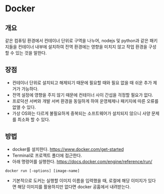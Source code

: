 # Docker
## 개요
같은 컴퓨팅 환경에서 컨테이너 단위로 구역을 나누어, nodejs 및 python과 같은 패키지들을 컨테이너 내부에 설치하여 전역 환경에는 영향을 미치지 않고 작업 환경을 구성할 수 있는 것을 말한다.
## 장점
- 컨테이너 단위로 설치되고 해제되기 때문에 필요할 때와 필요 없을 때 쉬운 추가 제거가 가능하다.
- 전역 설정에 영향을 주지 않기 때문에 컨테이너 사이 간섭을 걱정할 필요가 없다.
- 프로덕션 서버와 개발 서버 환경을 동일하게 하여 운영체제나 패키지에 따른 오류를 없앨 수 있다.
- 가상 OS와는 다르게 불필요하게 중복되는 소프트웨어가 설치되지 않으니 사양 문제를 최소화 할 수 있다.
## 방법
- docker를 설치한다. https://www.docker.com/get-started
- Terminal로 프로젝트 폴더에 접근한다.
- 아래 명령어를 실행한다. https://docs.docker.com/engine/reference/run/
```
docker run [-options] [image-name]
```
- 기본적으로 도커는 실행할 이미지 이름을 입력했을 때, 로컬에 해당 이미지가 있다면 해당 이미지를 활용하지만 없다면 docker 공홈에서 내려받는다.
